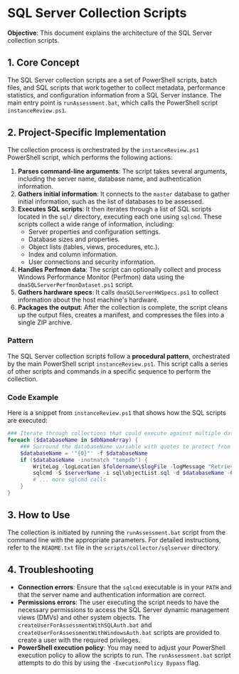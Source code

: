 # SQL Server Collection Scripts

**Objective**: This document explains the architecture of the SQL Server collection scripts.

## 1. Core Concept

The SQL Server collection scripts are a set of PowerShell scripts, batch files, and SQL scripts that work together to collect metadata, performance statistics, and configuration information from a SQL Server instance. The main entry point is `runAssessment.bat`, which calls the PowerShell script `instanceReview.ps1`.

## 2. Project-Specific Implementation

The collection process is orchestrated by the `instanceReview.ps1` PowerShell script, which performs the following actions:

1.  **Parses command-line arguments**: The script takes several arguments, including the server name, database name, and authentication information.
2.  **Gathers initial information**: It connects to the `master` database to gather initial information, such as the list of databases to be assessed.
3.  **Executes SQL scripts**: It then iterates through a list of SQL scripts located in the `sql/` directory, executing each one using `sqlcmd`. These scripts collect a wide range of information, including:
    *   Server properties and configuration settings.
    *   Database sizes and properties.
    *   Object lists (tables, views, procedures, etc.).
    *   Index and column information.
    *   User connections and security information.
4.  **Handles Perfmon data**: The script can optionally collect and process Windows Performance Monitor (Perfmon) data using the `dmaSQLServerPerfmonDataset.ps1` script.
5.  **Gathers hardware specs**: It calls `dmaSQLServerHWSpecs.ps1` to collect information about the host machine's hardware.
6.  **Packages the output**: After the collection is complete, the script cleans up the output files, creates a manifest, and compresses the files into a single ZIP archive.

### Pattern

The SQL Server collection scripts follow a **procedural pattern**, orchestrated by the main PowerShell script `instanceReview.ps1`. This script calls a series of other scripts and commands in a specific sequence to perform the collection.

### Code Example

Here is a snippet from `instanceReview.ps1` that shows how the SQL scripts are executed:

```powershell
### Iterate through collections that could execute against multiple databases in the instance
foreach ($databaseName in $dbNameArray) {
    ### Surround the databaseName variable with quotes to protect from values that have spaces in it
    $databaseName = '"{0}"' -f $databaseName
    if ($databaseName -inotmatch "tempdb") {
        WriteLog -logLocation $foldername\$logFile -logMessage "Retrieving SQL Server Object Info for Database $databaseName ..." -logOperation "BOTH"
        sqlcmd -S $serverName -i sql\objectList.sql -d $databaseName -C -l 30 -W -m 1 -u -h-1 -w 32768 -v pkey=$pkey database=$databaseName dmaSourceId=$dmaSourceId dmaManualId=$manualUniqueId -s"|" | findstr /v /c:"---" | Add-Content -Path $foldername\$objectList -Encoding utf8
        # ... more sqlcmd calls
    }
}
```

## 3. How to Use

The collection is initiated by running the `runAssessment.bat` script from the command line with the appropriate parameters. For detailed instructions, refer to the `README.txt` file in the `scripts/collector/sqlserver` directory.

## 4. Troubleshooting

-   **Connection errors**: Ensure that the `sqlcmd` executable is in your `PATH` and that the server name and authentication information are correct.
-   **Permissions errors**: The user executing the script needs to have the necessary permissions to access the SQL Server dynamic management views (DMVs) and other system objects. The `createUserForAssessmentWithSQLAuth.bat` and `createUserForAssessmentWithWindowsAuth.bat` scripts are provided to create a user with the required privileges.
-   **PowerShell execution policy**: You may need to adjust your PowerShell execution policy to allow the scripts to run. The `runAssessment.bat` script attempts to do this by using the `-ExecutionPolicy Bypass` flag.
